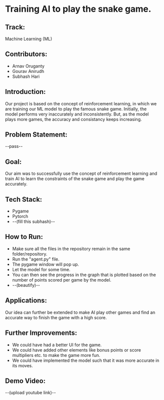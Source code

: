 # Training AI to play the snake game.

##  Track:
Machine Learning (ML)

## Contributors:
* Arnav Oruganty
* Gourav Anirudh
* Subhash Hari

## Introduction:
Our project is based on the concept of reinforcement learning, in which we are training our ML model to play the famous snake game. Initially, the model performs very inaccurately and inconsistently. But, as the model plays more games, the accuracy and consistancy keeps increasing.


## Problem Statement:
--pass--

## Goal:
Our aim was to successfully use the concept of reinforcement learning and train AI to learn the constraints of the snake game and play the game accurately.

## Tech Stack:
* Pygame
* Pytorch
* --(fill this subhash)--

## How to Run:
* Make sure all the files in the repository remain in the same folder/repository.
* Run the "agent.py" file.
* The pygame window will pop up.
* Let the model for some time.
* You can then see the progress in the graph that is plotted based on the number of points scored per game by the model.
* --(beautify)--

## Applications:
Our idea can further be extended to make AI play other games and find an accurate way to finish the game with a high score.

## Further Improvements:
* We could have had a better UI for the game.
* We could have added other elements like bonus points or score multipliers etc. to make the game more fun.
* We could have implemented the model such that it was more accurate in its moves.

## Demo Video:
--(upload youtube link)--
